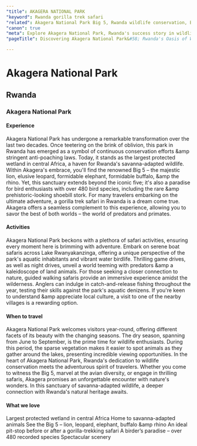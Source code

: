 ```yaml
---
"title": AKAGERA NATIONAL PARK
"keyword": Rwanda gorilla trek safari
"related": Akagera National Park Big 5, Rwanda wildlife conservation, Bird watching in Akagera, Akagera boat safaris, Night drives in Akagera, Akagera guided walking safaris, Lake Rwanyakanzinga wildlife, Akagera community visit, Rwanda gorilla trek safari, Akagera catch-and-release fishing
"canon": true
"meta": Explore Akagera National Park, Rwanda's success story in wildlife conservation. Encounter the Big 5, indulge in bird watching, enjoy boat safaris, night drives and guided walking safaris.
"pageTitle": Discovering Akagera National Park&#58; Rwanda's Oasis of Wildlife Conservation

---
```


# Akagera National Park
## Rwanda
### Akagera National Park

#### Experience
Akagera National Park has undergone a remarkable transformation over the last two decades. Once teetering on the brink of oblivion, this park in Rwanda has emerged as a symbol of continuous conservation efforts &amp stringent anti-poaching laws. Today, it stands as the largest protected wetland in central Africa, a haven for Rwanda's savanna-adapted wildlife.
Within Akagera's embrace, you'll find the renowned Big 5 – the majestic lion, elusive leopard, formidable elephant, formidable buffalo, &amp the rhino. Yet, this sanctuary extends beyond the iconic five; it's also a paradise for bird enthusiasts with over 480 bird species, including the rare &amp prehistoric-looking shoebill stork.
For many travelers embarking on the ultimate adventure, a gorilla trek safari in Rwanda is a dream come true. Akagera offers a seamless complement to this experience, allowing you to savor the best of both worlds – the world of predators and primates.

#### Activities
Akagera National Park beckons with a plethora of safari activities, ensuring every moment here is brimming with adventure.
Embark on serene boat safaris across Lake Rwanyakanzinga, offering a unique perspective of the park's aquatic inhabitants and vibrant water birdlife. Thrilling game drives, as well as night drives, unveil a world teeming with predators &amp a kaleidoscope of land animals.
For those seeking a closer connection to nature, guided walking safaris provide an immersive experience amidst the wilderness. Anglers can indulge in catch-and-release fishing throughout the year, testing their skills against the park's aquatic denizens. If you're keen to understand &amp appreciate local culture, a visit to one of the nearby villages is a rewarding option.

#### When to travel
Akagera National Park welcomes visitors year-round, offering different facets of its beauty with the changing seasons.
The dry season, spanning from June to September, is the prime time for wildlife enthusiasts. During this period, the sparse vegetation makes it easier to spot animals as they gather around the lakes, presenting incredible viewing opportunities.
In the heart of Akagera National Park, Rwanda's dedication to wildlife conservation meets the adventurous spirit of travelers. Whether you come to witness the Big 5, marvel at the avian diversity, or engage in thrilling safaris, Akagera promises an unforgettable encounter with nature's wonders. In this sanctuary of savanna-adapted wildlife, a deeper connection with Rwanda's natural heritage awaits.


#### What we love
Largest protected wetland in central Africa
Home to savanna-adapted animals
See the Big 5 – lion, leopard, elephant, buffalo &amp rhino
An ideal pit-stop before or after a gorilla-trekking safari
A birder’s paradise – over 480 recorded species
Spectacular scenery